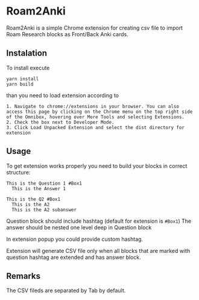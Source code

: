 # Roam2Anki

Roam2Anki is a simple Chrome extension for creating csv file to import Roam Research blocks as Front/Back Anki cards.

## Instalation

To install execute

```
yarn install
yarn build
```

than you need to load extension according to

```
1. Navigate to chrome://extensions in your browser. You can also access this page by clicking on the Chrome menu on the top right side of the Omnibox, hovering over More Tools and selecting Extensions.
2. Check the box next to Developer Mode.
3. Click Load Unpacked Extension and select the dist directory for extension
```

## Usage

To get extension works properly you need to build your blocks in correct structure:

```
This is the Question 1 #Box1
  This is the Answer 1

This is the Q2 #Box1
  This is the A2
  This is the A2 subanswer
```

Question block should include hashtag (default for extension is `#Box1`)
The answer should be nested one level deep in Question block

In extension popup you could provide custom hashtag.

Extension will generate CSV file only when all blocks that are marked with question hashtag are extended and has answer block.

## Remarks

The CSV fileds are separated by Tab by default.
